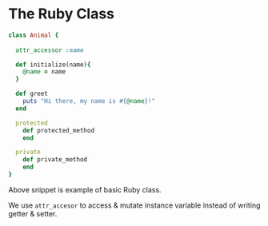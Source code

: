 # The Ruby Class

```ruby
class Animal {
    
  attr_accessor :name

  def initialize(name){
    @name = name
  }

  def greet
    puts "Hi there, my name is #{@name}!"
  end

  protected 
    def protected_method
    end

  private
    def private_method
    end
}
```

Above snippet is example of basic Ruby class.

We use `attr_accesor` to access & mutate instance variable instead of writing getter & setter. 